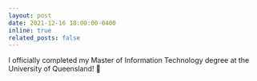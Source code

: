 ```yaml
---
layout: post
date: 2021-12-16 18:00:00-0400
inline: true
related_posts: false
---
```


I officially completed my Master of Information Technology degree at the University of Queensland! 🎉